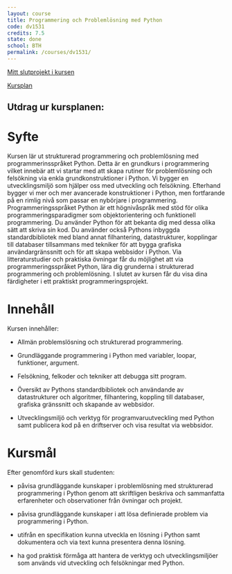 ```yaml
---
layout: course
title: Programmering och Problemlösning med Python
code: dv1531
credits: 7.5
state: done
school: BTH
permalink: /courses/dv1531/
---
```


[Mitt slutprojekt i kursen](/project/dv1531)

[Kursplan](/files/courseplan/dv1531.pdf)

Utdrag ur kursplanen:
---

Syfte
===
Kursen lär ut strukturerad programmering och
problemlösning med programmerinsspråket
Python.
Detta är en grundkurs i programmering vilket
innebär att vi startar med att skapa rutiner för
problemlösning och felsökning via enkla
grundkonstruktioner i Python. Vi bygger en
utvecklingsmiljö som hjälper oss med utveckling
och felsökning. Efterhand bygger vi mer och mer
avancerade konstruktioner i Python, men
fortfarande på en rimlig nivå som passar en
nybörjare i programmering.
Programmeringsspråket Python är ett högnivåspråk
med stöd för olika programmeringsparadigmer som
objektorientering och funktionell programmering.
Du använder Python för att bekanta dig med dessa
olika sätt att skriva sin kod. Du använder också
Pythons inbyggda standardbibliotek med bland
annat filhantering, datastrukturer, kopplingar till
databaser tillsammans med tekniker för att bygga
grafiska användargränssnitt och för att skapa
webbsidor i Python.
Via litteraturstudier och praktiska övningar får du
möjlighet att via programmeringsspråket Python,
lära dig grunderna i strukturerad programmering
och problemlösning. I slutet av kursen får du visa
dina färdigheter i ett praktiskt
programmeringsprojekt.

Innehåll
===
Kursen innehåller:

- Allmän problemslösning och strukturerad
programmering.

- Grundläggande programmering i Python med
variabler, loopar, funktioner, argument.

- Felsökning, felkoder och tekniker att debugga sitt
program.

- Översikt av Pythons standardbibliotek och
användande av datastrukturer och algoritmer,
filhantering, koppling till databaser, grafiska
gränssnitt och skapande av webbsidor.

- Utvecklingsmiljö och verktyg för
programvaruutveckling med Python samt publicera
kod på en driftserver och visa resultat via
webbsidor.


Kursmål
===
Efter genomförd kurs skall studenten:

- påvisa grundläggande kunskaper i problemlösning
med strukturerad programmering i Python genom
att skriftligen beskriva och sammanfatta
erfarenheter och observationer från övningar och
projekt.

- påvisa grundläggande kunskaper i att lösa
definierade problem via programmering i Python.

- utifrån en specifikation kunna utveckla en lösning i
Python samt dokumentera och via text kunna
presentera denna lösning.
- ha god praktisk förmåga att hantera de verktyg
och utvecklingsmiljöer som används vid utveckling
och felsökningar med Python.
